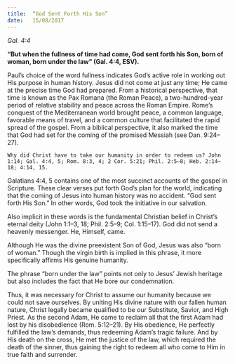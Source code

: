 ```yaml
---
title:  “God Sent Forth His Son”
date:   15/08/2017
---
```


_Gal. 4:4_

**“But when the fullness of time had come, God sent forth his Son, born of woman, born under the law” (Gal. 4:4, ESV).**

Paul’s choice of the word fullness indicates God’s active role in working out His purpose in human history. Jesus did not come at just any time; He came at the precise time God had prepared. From a historical perspective, that time is known as the Pax Romana (the Roman Peace), a two-hundred-year period of relative stability and peace across the Roman Empire. Rome’s conquest of the Mediterranean world brought peace, a common language, favorable means of travel, and a common culture that facilitated the rapid spread of the gospel. From a biblical perspective, it also marked the time that God had set for the coming of the promised Messiah (see Dan. 9:24–27).

`Why did Christ have to take our humanity in order to redeem us? John 1:14; Gal. 4:4, 5; Rom. 8:3, 4; 2 Cor. 5:21; Phil. 2:5–8; Heb. 2:14–18; 4:14, 15.`

Galatians 4:4, 5 contains one of the most succinct accounts of the gospel in Scripture. These clear verses put forth God’s plan for the world, indicating that the coming of Jesus into human history was no accident. “God sent forth His Son.” In other words, God took the initiative in our salvation.

Also implicit in these words is the fundamental Christian belief in Christ’s eternal deity (John 1:1–3, 18; Phil. 2:5–9; Col. 1:15–17). God did not send a heavenly messenger. He, Himself, came.

Although He was the divine preexistent Son of God, Jesus was also “born of woman.” Though the virgin birth is implied in this phrase, it more specifically affirms His genuine humanity.

The phrase “born under the law” points not only to Jesus’ Jewish heritage but also includes the fact that He bore our condemnation.

Thus, it was necessary for Christ to assume our humanity because we could not save ourselves. By uniting His divine nature with our fallen human nature, Christ legally became qualified to be our Substitute, Savior, and High Priest. As the second Adam, He came to reclaim all that the first Adam had lost by his disobedience (Rom. 5:12–21). By His obedience, He perfectly fulfilled the law’s demands, thus redeeming Adam’s tragic failure. And by His death on the cross, He met the justice of the law, which required the death of the sinner, thus gaining the right to redeem all who come to Him in true faith and surrender.
